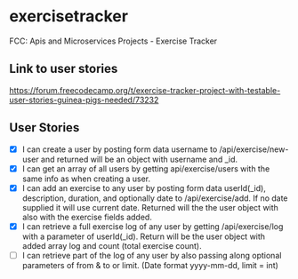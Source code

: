 # exercisetracker
FCC: Apis and Microservices Projects - Exercise Tracker 

## Link to user stories
https://forum.freecodecamp.org/t/exercise-tracker-project-with-testable-user-stories-guinea-pigs-needed/73232


## User Stories

- [x] I can create a user by posting form data username to /api/exercise/new-user and returned will be an object with username and _id.
- [x] I can get an array of all users by getting api/exercise/users with the same info as when creating a user.
- [x] I can add an exercise to any user by posting form data userId(_id), description, duration, and optionally date to /api/exercise/add. If no date supplied it will use current date. Returned will the the user object with also with the exercise fields added.
- [x] I can retrieve a full exercise log of any user by getting /api/exercise/log with a parameter of userId(_id). Return will be the user object with added array log and count (total exercise count).
- [ ] I can retrieve part of the log of any user by also passing along optional parameters of from & to or limit. (Date format yyyy-mm-dd, limit = int)
